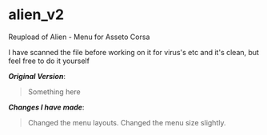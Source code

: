 # alien_v2
Reupload of Alien - Menu for Asseto Corsa

I have scanned the file before working on it for virus's etc and it's clean, but feel free to do it yourself

***Original Version***:
>Something here

***Changes I have made***:
>Changed the menu layouts. 
>Changed the menu size slightly.
